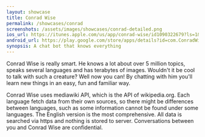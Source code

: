 ```yaml
---
layout: showcase
title: Conrad Wise
permalink: /showcases/conrad
screenshots: /assets/images/showcases/conrad-detailed.png
ios_url: https://itunes.apple.com/us/app/conrad-wise/id1090322679?ls=1&mt=8
android_url: https://play.google.com/store/apps/details?id=com.ConradWise
synopsis: A chat bot that knows everything
---
```

Conrad Wise is really smart. He knows a lot about over 5 million topics,
speaks several languages and has terabytes of images. Wouldn't it be cool
to talk with such a creature? Well now you can! By chatting with him
you'll learn new things in an easy, fun and familiar way.

Conrad Wise uses mediawiki API, which is the API of wikipedia.org. Each
language fetch data from their own sources, so there might be differences
between languages, such as some information cannot be found under some
languages. The English version is the most comprehensive. All data is
searched via https and nothing is stored to server. Conversations between
you and Conrad Wise are confidential.
